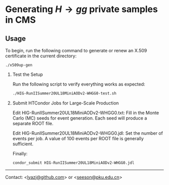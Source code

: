 # Generating $H \to gg$ private samples in CMS

## Usage

To begin, run the following command to generate or renew an X.509 certificate in the current directory:

```
./x509up-gen
```

1. Test the Setup

   Run the following script to verify everything works as expected:

   ```bash
   ./HIG-RunIISummer20UL18MiniAODv2-WHGG0-test.sh
   ```

2. Submit HTCondor Jobs for Large-Scale Production

   Edit HIG-RunIISummer20UL18MiniAODv2-WHGG0.txt: Fill in the Monte Carlo (MC) seeds for event generation. Each seed will produce a separate ROOT file.

   Edit HIG-RunIISummer20UL18MiniAODv2-WHGG0.jdl: Set the number of events per job. A value of 100 events per ROOT file is generally sufficient.

   Finally:

   ```bash
   condor_submit HIG-RunIISummer20UL18MiniAODv2-WHGG0.jdl
   ```

---

Contact: \<lyazj@github.com\> or \<seeson@pku.edu.cn\>
